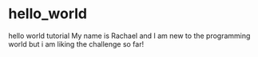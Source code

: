 # hello_world
hello world tutorial
My name is Rachael and I am new to the programming world but i am liking the challenge so far!  
